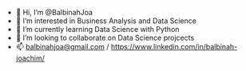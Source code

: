 - 👋 Hi, I’m @BalbinahJoa
- 👀 I’m interested in Business Analysis and Data Science
- 🌱 I’m currently learning Data Science with Python
- 💞️ I’m looking to collaborate on Data Science projcects
- 📫 balbinahjoa@gmail.com / https://www.linkedin.com/in/balbinah-joachim/
